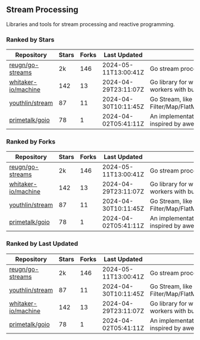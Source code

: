 ## Stream Processing

Libraries and tools for stream processing and reactive programming.

### Ranked by Stars

| Repository | Stars | Forks | Last Updated | Description | 
|------------|-------|-------|--------------|-------------|
| [reugn/go-streams](https://github.com/reugn/go-streams) | 2k | 146 | 2024-05-11T13:00:41Z |  Go stream processing library. |
| [whitaker-io/machine](https://github.com/whitaker-io/machine) | 142 | 13 | 2024-04-29T23:11:07Z |  Go library for writing and generating stream workers with built in metrics and traceability. |
| [youthlin/stream](https://github.com/youthlin/stream) | 87 | 11 | 2024-04-30T10:11:45Z |  Go Stream, like Java 8 Stream: Filter/Map/FlatMap/Peek/Sorted/ForEach/Reduce... |
| [primetalk/goio](https://github.com/primetalk/goio) | 78 | 1 | 2024-04-02T05:41:11Z |  An implementation of IO, Stream, Fiber for Golang, inspired by awesome Scala libraries cats and fs2. |

### Ranked by Forks

| Repository | Stars | Forks | Last Updated | Description | 
|------------|-------|-------|--------------|-------------|
| [reugn/go-streams](https://github.com/reugn/go-streams) | 2k | 146 | 2024-05-11T13:00:41Z |  Go stream processing library. |
| [whitaker-io/machine](https://github.com/whitaker-io/machine) | 142 | 13 | 2024-04-29T23:11:07Z |  Go library for writing and generating stream workers with built in metrics and traceability. |
| [youthlin/stream](https://github.com/youthlin/stream) | 87 | 11 | 2024-04-30T10:11:45Z |  Go Stream, like Java 8 Stream: Filter/Map/FlatMap/Peek/Sorted/ForEach/Reduce... |
| [primetalk/goio](https://github.com/primetalk/goio) | 78 | 1 | 2024-04-02T05:41:11Z |  An implementation of IO, Stream, Fiber for Golang, inspired by awesome Scala libraries cats and fs2. |

### Ranked by Last Updated

| Repository | Stars | Forks | Last Updated | Description | 
|------------|-------|-------|--------------|-------------|
| [reugn/go-streams](https://github.com/reugn/go-streams) | 2k | 146 | 2024-05-11T13:00:41Z |  Go stream processing library. |
| [youthlin/stream](https://github.com/youthlin/stream) | 87 | 11 | 2024-04-30T10:11:45Z |  Go Stream, like Java 8 Stream: Filter/Map/FlatMap/Peek/Sorted/ForEach/Reduce... |
| [whitaker-io/machine](https://github.com/whitaker-io/machine) | 142 | 13 | 2024-04-29T23:11:07Z |  Go library for writing and generating stream workers with built in metrics and traceability. |
| [primetalk/goio](https://github.com/primetalk/goio) | 78 | 1 | 2024-04-02T05:41:11Z |  An implementation of IO, Stream, Fiber for Golang, inspired by awesome Scala libraries cats and fs2. |

